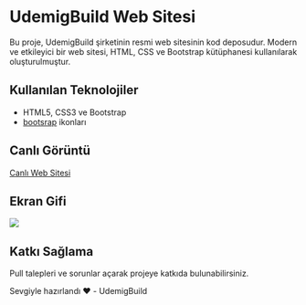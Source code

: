 # UdemigBuild Web Sitesi

Bu proje, UdemigBuild şirketinin resmi web sitesinin kod deposudur. Modern ve etkileyici bir web sitesi, HTML, CSS ve Bootstrap kütüphanesi kullanılarak oluşturulmuştur.

## Kullanılan Teknolojiler

- HTML5, CSS3 ve Bootstrap
- [bootsrap](https://icons.getbootstrap.com/) ikonları


## Canlı Görüntü

[Canlı Web Sitesi](https://udemig-build.netlify.app/)


## Ekran Gifi

![](ekranGifi.gif)

## Katkı Sağlama

Pull talepleri ve sorunlar açarak projeye katkıda bulunabilirsiniz.


Sevgiyle hazırlandı ❤️ - UdemigBuild
